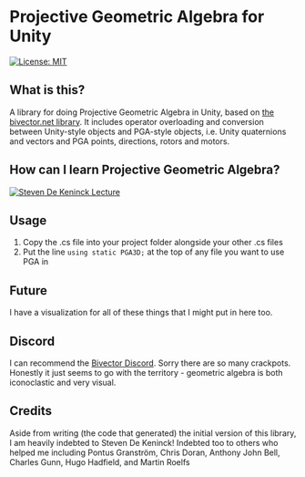 # Projective Geometric Algebra for Unity

[![License: MIT](https://img.shields.io/badge/License-MIT-blueviolet.svg)](https://opensource.org/licenses/MIT)

## What is this?

A library for doing Projective Geometric Algebra in Unity, based on [the bivector.net library](https://bivector.net/tools.html). It includes operator overloading and conversion between Unity-style objects and PGA-style objects, i.e. Unity quaternions and vectors and PGA points, directions, rotors and motors.

## How can I learn Projective Geometric Algebra?

[![Steven De Keninck Lecture](https://img.youtube.com/vi/ichOiuBoBoQ/0.jpg)](https://www.youtube.com/watch?v=ichOiuBoBoQ "Steven De Keninck. Dual Quaternions Demystified")

<!-- ## Example
`
//You want something here
` -->

## Usage

1. Copy the .cs file into your project folder alongside your other .cs files
2. Put the line `using static PGA3D;` at the top of any file you want to use PGA in

## Future

I have a visualization for all of these things that I might put in here too.

## Discord

I can recommend the [Bivector Discord](https://discord.gg/q3uRnzxG). Sorry there are so many crackpots. Honestly it just seems to go with the territory - geometric algebra is both iconoclastic and very visual.

## Credits

Aside from writing (the code that generated) the initial version of this library, I am heavily indebted to Steven De Keninck! Indebted too to others who helped me including Pontus Granström, Chris Doran, Anthony John Bell, Charles Gunn, Hugo Hadfield, and Martin Roelfs